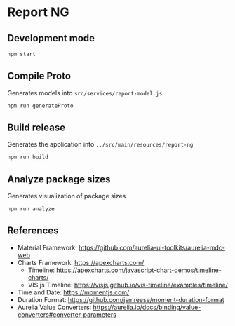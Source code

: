 # Report NG

## Development mode
```bash
npm start
```

## Compile Proto
Generates models into `src/services/report-model.js`
```bash
npm run generateProto
```

## Build release
Generates the application into `../src/main/resources/report-ng`
```bash
npm run build
```

## Analyze package sizes
Generates visualization of package sizes
```bash
npm run analyze
```

## References

- Material Framework: https://github.com/aurelia-ui-toolkits/aurelia-mdc-web
- Charts Framework: https://apexcharts.com/
    - Timeline: https://apexcharts.com/javascript-chart-demos/timeline-charts/
    - VIS.js Timeline: https://visjs.github.io/vis-timeline/examples/timeline/
- Time and Date: https://momentjs.com/
- Duration Format: https://github.com/jsmreese/moment-duration-format
- Aurelia Value Converters: https://aurelia.io/docs/binding/value-converters#converter-parameters
